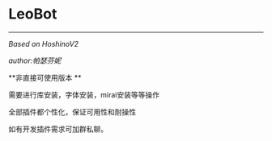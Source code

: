 # LeoBot

---

*Based on HoshinoV2*    

*author:帕瑟芬妮*    



**非直接可使用版本 **     

需要进行库安装，字体安装，mirai安装等等操作    



全部插件都个性化，保证可用性和耐操性  

如有开发插件需求可加群私聊。  